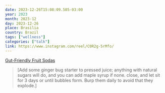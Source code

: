 ```yaml
---
date: 2023-12-26T15:08:09.505-03:00
year: 2023
month: 2023-12
day: 2023-12-26
place: Brasilia
country: Brazil
tags: ["wellness"]
categories: ["talk"]
link: https://www.instagram.com/reel/C0R2g-5rMfo/
---
```

[Gut-Friendly Fruit Sodas](https://www.instagram.com/reel/C0R2g-5rMfo/)

> [Add some ginger bug starter to pressed juice; anything with natural sugars will do, and you can add maple syrup if none. close, and let sit for 3 days or until bubbles form. Burp them daily to avoid that they explode.]
